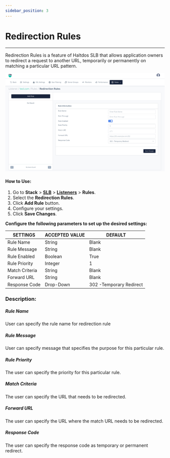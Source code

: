 ```yaml
---
sidebar_position: 3
---
```


# Redirection Rules

---

Redirection Rules is a feature of Haltdos SLB that allows application owners to redirect a request to another URL, temporarily or permanently on matching a particular URL pattern.

![Redirection rule](/img/adc/v8/docs/redirection_rule.png)

#### How to Use:

1. Go to **Stack** > [**SLB**](/enterprise/adc) > [**Listeners**](../listeners.md) > **Rules**.
2. Select the **Redirection Rules**.
3. Click **Add Rule** button.
4. Configure your settings. 
5. Click **Save Changes**.

**Configure the following parameters to set up the desired settings:**


| SETTINGS       | ACCEPTED VALUE | DEFAULT                 |
|----------------|----------------|-------------------------|
| Rule Name      | String         | Blank                   |
| Rule Message   | String         | Blank                   |
| Rule Enabled   | Boolean        | True                    |
| Rule Priority  | Integer        | 1                       |
| Match Criteria | String         | Blank                   |
| Forward URL    | String         | Blank                   |
| Response Code  | Drop-Down      | 302 -Temporary Redirect  |

### Description:

##### **Rule Name**

User can specify the rule name for redirection rule

##### **Rule Message**

User can specify message that specifies the purpose for this particular rule. 

##### **Rule Priority**

The user can specify the priority for this particular rule.

##### **Match Criteria**

The user can specify the URL that needs to be redirected.

##### **Forward URL**

The user can specify the URL where the match URL needs to be redirected.

##### **Response Code**

The user can specify the response code as temporary or permanent redirect.